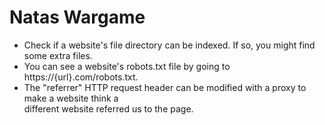 # Natas Wargame
* Check if a website's file directory can be indexed. If so, you might find some extra files.
* You can see a website's robots.txt file by going to https://{url}.com/robots.txt.
* The "referrer" HTTP request header can be modified with a proxy to make a website think a  
different website referred us to the page.